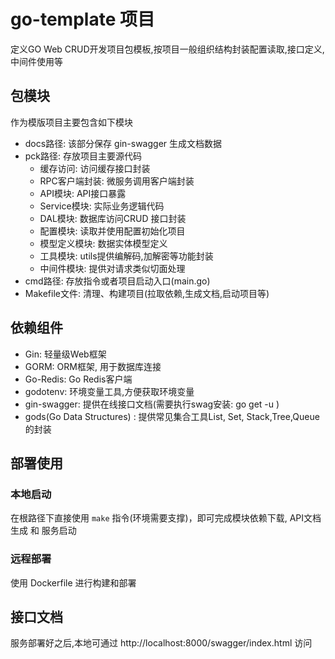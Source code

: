 # go-template 项目
定义GO Web CRUD开发项目包模板,按项目一般组织结构封装配置读取,接口定义,中间件使用等


## 包模块
作为模版项目主要包含如下模块
* docs路径: 该部分保存 gin-swagger 生成文档数据
* pck路径: 存放项目主要源代码
  * 缓存访问: 访问缓存接口封装
  * RPC客户端封装: 微服务调用客户端封装
  * API模块: API接口暴露
  * Service模块: 实际业务逻辑代码
  * DAL模块: 数据库访问CRUD 接口封装
  * 配置模块: 读取并使用配置初始化项目
  * 模型定义模块: 数据实体模型定义
  * 工具模块: utils提供编解码,加解密等功能封装
  * 中间件模块: 提供对请求类似切面处理
* cmd路径: 存放指令或者项目启动入口(main.go)
* Makefile文件: 清理、构建项目(拉取依赖,生成文档,启动项目等)


## 依赖组件
* Gin: 轻量级Web框架
* GORM: ORM框架, 用于数据库连接
* Go-Redis: Go Redis客户端
* godotenv: 环境变量工具,方便获取环境变量
* gin-swagger: 提供在线接口文档(需要执行swag安装: go get -u )
* gods(Go Data Structures) : 提供常见集合工具List, Set, Stack,Tree,Queue的封装


## 部署使用
### 本地启动
在根路径下直接使用 `make` 指令(环境需要支撑)，即可完成模块依赖下载, API文档生成 和 服务启动

### 远程部署
使用 Dockerfile 进行构建和部署

## 接口文档
服务部署好之后,本地可通过 http://localhost:8000/swagger/index.html 访问